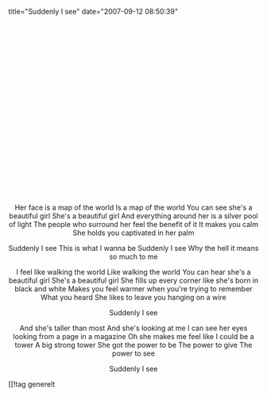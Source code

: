 title="Suddenly I see"
date="2007-09-12 08:50:39"
<div align="center"><object width="425" height="350"><param name="movie" value="http://www.youtube.com/v/0tlU-1u1JC8"></param><param name="wmode" value="transparent"></param><embed src="http://www.youtube.com/v/0tlU-1u1JC8" type="application/x-shockwave-flash" wmode="transparent" width="425" height="350"></embed></object>

Her face is a map of the world
Is a map of the world
You can see she's a beautiful girl
She's a beautiful girl
And everything around her is a silver pool of light
The people who surround her feel the benefit of it
It makes you calm
She holds you captivated in her palm

Suddenly I see
This is what I wanna be
Suddenly I see
Why the hell it means so much to me

I feel like walking the world
Like walking the world
You can hear she's a beautiful girl
She's a beautiful girl
She fills up every corner like she's born in black and white
Makes you feel warmer when you're trying to remember
What you heard
She likes to leave you hanging on a wire

Suddenly I see

And she's taller than most
And she's looking at me
I can see her eyes looking from a page in a magazine
Oh she makes me feel like I could be a tower
A big strong tower
She got the power to be
The power to give
The power to see

Suddenly I see</div>

[[!tag  generelt
